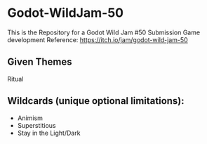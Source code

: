 # Godot-WildJam-50
This is the Repository for a Godot Wild Jam #50 Submission Game development
Reference: https://itch.io/jam/godot-wild-jam-50

## Given Themes
Ritual

## Wildcards (unique optional limitations):
- Animism
- Superstitious
- Stay in the Light/Dark


